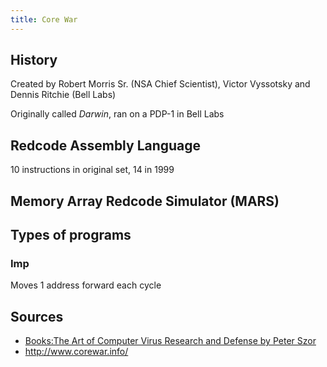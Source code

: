 ```yaml
---
title: Core War
---
```


## History
Created by Robert Morris Sr. (NSA Chief Scientist), Victor Vyssotsky and Dennis Ritchie (Bell Labs)

Originally called *Darwin*,  ran on a PDP-1 in Bell Labs

## Redcode Assembly Language

10 instructions in original set, 14 in 1999

## Memory Array Redcode Simulator (MARS)

## Types of programs

### Imp
Moves 1 address forward each cycle

## Sources

* [Books:The Art of Computer Virus Research and Defense by Peter Szor](./books/the_art_of_computer_virus_research_and_defense_by_peter_szor.markdown)
* <http://www.corewar.info/>


